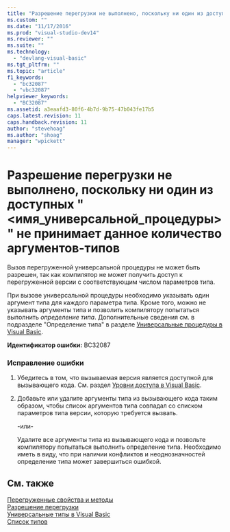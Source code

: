 ```yaml
---
title: "Разрешение перегрузки не выполнено, поскольку ни один из доступных &quot;&lt;имя_универсальной_процедуры&gt;&quot; не принимает данное количество аргументов-типов | Microsoft Docs"
ms.custom: ""
ms.date: "11/17/2016"
ms.prod: "visual-studio-dev14"
ms.reviewer: ""
ms.suite: ""
ms.technology: 
  - "devlang-visual-basic"
ms.tgt_pltfrm: ""
ms.topic: "article"
f1_keywords: 
  - "bc32087"
  - "vbc32087"
helpviewer_keywords: 
  - "BC32087"
ms.assetid: a3eaafd3-80f6-4b7d-9b75-47b043fe17b5
caps.latest.revision: 11
caps.handback.revision: 11
author: "stevehoag"
ms.author: "shoag"
manager: "wpickett"
---
```

# Разрешение перегрузки не выполнено, поскольку ни один из доступных &quot;&lt;имя_универсальной_процедуры&gt;&quot; не принимает данное количество аргументов-типов
Вызов перегруженной универсальной процедуры не может быть разрешен, так как компилятор не может получить доступ к перегруженной версии с соответствующим числом параметров типа.  
  
 При вызове универсальной процедуры необходимо указывать один аргумент типа для каждого параметра типа. Кроме того, можно не указывать аргументы типа и позволить компилятору попытаться выполнить *определение типа*. Дополнительные сведения см. в подразделе "Определение типа" в разделе [Универсальные процедуры в Visual Basic](/dotnet/visual-basic/programming-guide/language-features/data-types/generic-procedures).  
  
 **Идентификатор ошибки:** BC32087  
  
### Исправление ошибки  
  
1.  Убедитесь в том, что вызываемая версия является доступной для вызывающего кода. См. раздел [Уровни доступа в Visual Basic](/dotnet/visual-basic/programming-guide/language-features/declared-elements/access-levels).  
  
2.  Добавьте или удалите аргументы типа из вызывающего кода таким образом, чтобы список аргументов типа совпадал со списком параметров типа версии, которую требуется вызвать.  
  
     \-или\-  
  
     Удалите все аргументы типа из вызывающего кода и позвольте компилятору попытаться выполнить определение типа. Необходимо иметь в виду, что при наличии конфликтов и неоднозначностей определение типа может завершиться ошибкой.  
  
## См. также  
 [Перегруженные свойства и методы](/dotnet/visual-basic/programming-guide/language-features/objects-and-classes/overloaded-properties-and-methods)   
 [Разрешение перегрузки](/dotnet/visual-basic/programming-guide/language-features/procedures/overload-resolution)   
 [Универсальные типы в Visual Basic](/dotnet/visual-basic/programming-guide/language-features/data-types/generic-types)   
 [Список типов](/dotnet/visual-basic/language-reference/statements/type-list)